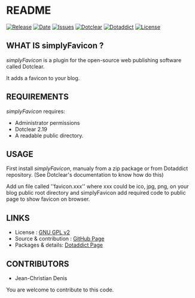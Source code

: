 # README

[![Release](https://img.shields.io/github/v/release/JcDenis/simplyFavicon)](https://github.com/JcDenis/simplyFavicon/releases)
[![Date](https://img.shields.io/github/release-date/JcDenis/simplyFavicon)](https://github.com/JcDenis/simplyFavicon/releases)
[![Issues](https://img.shields.io/github/issues/JcDenis/simplyFavicon)](https://github.com/JcDenis/simplyFavicon/issues)
[![Dotclear](https://img.shields.io/badge/dotclear-v2.19-blue.svg)](https://fr.dotclear.org/download)
[![Dotaddict](https://img.shields.io/badge/dotaddict-official-green.svg)](https://plugins.dotaddict.org/dc2/details/simplyFavicon)
[![License](https://img.shields.io/github/license/JcDenis/simplyFavicon)](https://github.com/JcDenis/simplyFavicon/blob/master/LICENSE)

## WHAT IS simplyFavicon ?

_simplyFavicon_ is a plugin for the open-source 
web publishing software called Dotclear.

It adds a favicon to your blog.

## REQUIREMENTS

_simplyFavicon_ requires: 

 * Administrator permissions
 * Dotclear 2.19
 * A readable public directory.

## USAGE

First install _simplyFavicon_, manualy from a zip package or from 
Dotaddict repository. (See Dotclear's documentation to know how do this)

Add un file called ''favicon.xxx'' where xxx could be ico, jpg, png, 
on your blog public root directory and 
simplyFavicon add required code to public page to show favicon on browser.

## LINKS

 * License : [GNU GPL v2](https://www.gnu.org/licenses/old-licenses/lgpl-2.0.html)
 * Source & contribution : [GitHub Page](https://github.com/JcDenis/simplyFavicon)
 * Packages & details:  [Dotaddict Page](https://plugins.dotaddict.org/dc2/details/simplyFavicon)

## CONTRIBUTORS

 * Jean-Christian Denis

 You are welcome to contribute to this code.